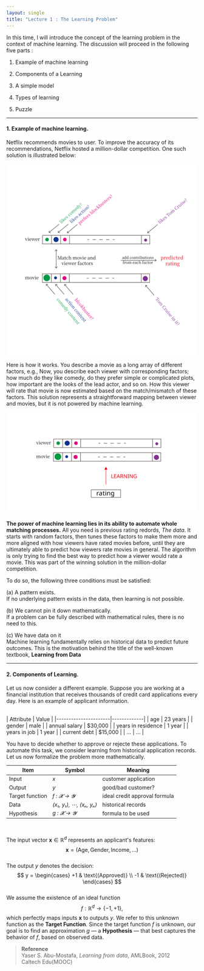 ```yaml
---
layout: single
title: "Lecture 1 : The Learning Problem" 
---
```


In this time, I will introduce the concept of the learning problem in the context of machine learning. The discussion will proceed in the following five parts : 
<br>

1. Example of machine learning   

2. Components of a Learning   

3. A simple model   

4. Types of learning   

5. Puzzle


---


#### 1. Example of machine learning.

Netflix recommends movies to user. To improve the accuracy of its recommendations, Netflix hosted a million-dollar competition. One such solution is illustrated below: 

![solution](/assets/images/fig_1.svg)

Here is how it works. You describe a movie as a long array of different factors, e.g., Now, you describe each viewer with corresponding factors; how much do they like comedy, do they prefer simple or complicated plots, how important are the looks of the lead actor, and so on. How this viewer will rate that movie is now estimated based on the match/mismatch of these factors. This solution represents a straightforward mapping between viewer and movies, but it is not powered by machine learning.

![solution](/assets/images/fig_2.svg)

**The power of machine learning lies in its ability to automate whole matching processes.** All you need is previous rating redords, *The data*. It starts with random factors, then tunes these factors to make them more and more aligned with how viewers have rated movies before, until they are ultimately able to predict how viewers rate movies in general. The algorithm is only trying to find the best way to predict how a viewer would rate a movie. This was part of the winning solution in the million-dollar competition. 

To do so, the following three conditions must be satisfied: 


(a) A pattern exists.     
If no underlying pattern exists in the data, then learning is not possible. 

   
(b) We cannot pin it down mathematically.    
If a problem can be fully described with mathematical rules, there is no need to this.

   
(c) We have data on it   
Machine learning fundamentally relies on historical data to predict future outcomes. 
This is the motivation behind the title of the well-known textbook, **Learning from Data** 

---


#### 2. Components of Learning.
Let us now consider a different example. Suppose you are working at a financial institution that receives thousands of credit card applications every day. Here is an example of applicant information.   


<br>
| Attribute            | Value       |
|----------------------|-------------|
| age                  | 23 years    |
| gender               | male        |
| annual salary        | $30,000     |
| years in residence   | 1 year      |
| years in job         | 1 year      |
| current debt         | $15,000     |
| ...                  | ...         |


<br>   

You have to decide whether to approve or rejecte these applications. To automate this task, we consider learning from historical application records. Let us now formalize the problem more mathematically.
<br>


|  Item              | Symbol                                  | Meaning                    |
|-------------------|---------------------------------------------|--------------------------------------|
| Input             | *x*                                       | customer application              |
| Output            | *y*                                         | good/bad customer?                |
| Target function   | *f : 𝓧 → 𝓨*                                 | ideal credit approval formula     |
| Data              | *(x₁, y₁), ⋯, (xₙ, yₙ)*             | historical records                |
| Hypothesis        | *g : 𝓧 → 𝓨*                                 | formula to be used                |


<br>

The input vector $\mathbf{x} \in \mathbb{R}^d$ represents an applicant's features:
<br>
$$
\mathbf{x} = (\text{Age}, \text{Gender}, \text{Income}, \ldots)
$$
<br>
The output $y$ denotes the decision:
<br>
$$
y = \begin{cases}
+1 & \text{(Approved)} \\
-1 & \text{(Rejected)}
\end{cases}
$$
<br>
We assume the existence of an ideal function $$ f : \mathbb{R}^d \rightarrow \{-1, +1\}, $$ which perfectly maps inputs $\mathbf{x}$ to outputs $y$. We refer to this unknown function as the **Target Function**. Since the target function $f$ is unknown, our goal is to find an approximation $g$ — a **Hypothesis** — that best captures the behavior of $f$, based on observed data.



> **Reference**  
> Yaser S. Abu-Mostafa, *Learning from data*, AMLBook, 2012    
> Caltech Edu(MOOC)
